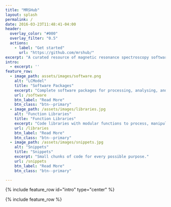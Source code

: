 ```yaml
---
title: "MRSHub"
layout: splash
permalink: /
date: 2016-03-23T11:48:41-04:00
header:
  overlay_color: "#000"
  overlay_filter: "0.5"
  actions:
    - label: "Get started"
      url: "https://github.com/mrshub/"
excerpt: "A curated resource of magnetic resonance spectroscopy software."
intro:
  - excerpt: ''
feature_row:
  - image_path: assets/images/software.png
    alt: "LCModel"
    title: "Software Packages"
    excerpt: "Complete software packages for processing, analysing, and visualizing MRS data."
    url: /software
    btn_label: "Read More"
    btn_class: "btn--primary"
  - image_path: /assets/images/libraries.jpg
    alt: "Function Libraries"
    title: "Function Libraries"
    excerpt: "Code libraries with modular functions to process, manipulate, analyse, and display raw MRS data."
    url: /libraries
    btn_label: "Read More"
    btn_class: "btn--primary"
  - image_path: /assets/images/snippets.jpg
    alt: "Snippets"
    title: "Snippets"
    excerpt: "Small chunks of code for every possible purpose."     
    url: /snippets
    btn_label: "Read More"
    btn_class: "btn--primary"

---
```


{% include feature_row id="intro" type="center" %}

{% include feature_row %}

